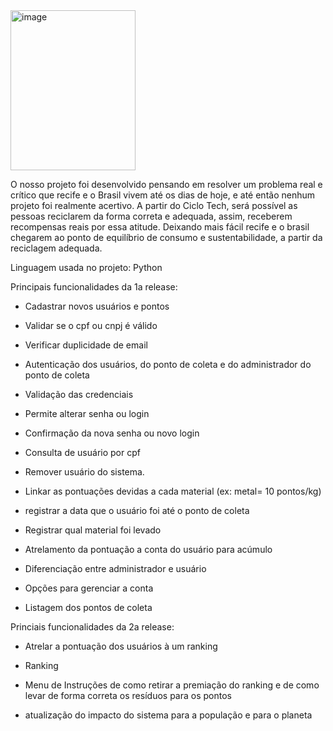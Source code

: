  <img width="200" height="256" alt="image" src="https://github.com/user-attachments/assets/7b8a981c-a36f-47a1-95af-bb170a5c1dad" /> 



 O nosso projeto foi desenvolvido pensando em resolver um problema real e crítico que recife e o Brasil vivem até os dias de hoje, e até então nenhum projeto foi realmente acertivo. A partir do Ciclo Tech, será possível as pessoas reciclarem da forma correta e adequada, assim, receberem recompensas reais por essa atitude. Deixando mais fácil recife e o brasil chegarem ao ponto de equilíbrio de consumo e sustentabilidade, a partir da reciclagem adequada.



Linguagem usada no projeto: Python



Principais funcionalidades da 1a release:




- Cadastrar novos usuários e pontos



-  Validar se o cpf ou cnpj é válido



- Verificar duplicidade de email


- Autenticação dos usuários, do ponto de coleta e do administrador do ponto de coleta


- Validação das credenciais


- Permite alterar senha ou login



- Confirmação da nova senha ou novo login


- Consulta de usuário por cpf



- Remover usuário do sistema.



- Linkar as pontuações devidas a cada material (ex: metal= 10 pontos/kg)



- registrar a data que o usuário foi até o ponto de coleta



- Registrar qual material foi levado



- Atrelamento da pontuação a conta do usuário para acúmulo



- Diferenciação entre administrador e usuário




- Opções para gerenciar a conta



-  Listagem dos pontos de coleta




 Princiais funcionalidades da 2a release: 



 - Atrelar a pontuação dos usuários à um ranking



- Ranking



-  Menu de Instruções de como retirar a premiação do ranking e de como levar de forma correta os resíduos para os pontos



- atualização do impacto do sistema para a população e para o planeta


















